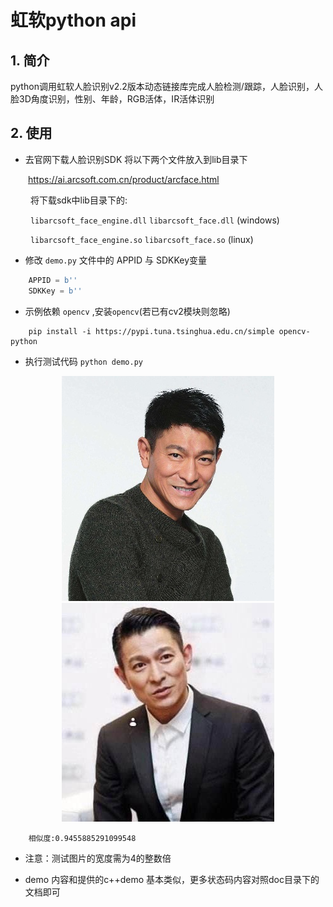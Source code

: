 # 虹软python api
## 1. 简介
python调用虹软人脸识别v2.2版本动态链接库完成人脸检测/跟踪，人脸识别，人脸3D角度识别，性别、年龄，RGB活体，IR活体识别

## 2. 使用
- 去官网下载人脸识别SDK 将以下两个文件放入到lib目录下

&ensp;&ensp;&ensp;&ensp;https://ai.arcsoft.com.cn/product/arcface.html

&ensp;&ensp;&ensp;&ensp; 将下载sdk中lib目录下的:

&ensp;&ensp;&ensp;&ensp; `libarcsoft_face_engine.dll` `libarcsoft_face.dll` (windows)

&ensp;&ensp;&ensp;&ensp; `libarcsoft_face_engine.so` `libarcsoft_face.so` (linux)


- 修改 `demo.py` 文件中的 APPID 与 SDKKey变量

```python
    APPID = b''
    SDKKey = b''
```

- 示例依赖 `opencv` ,安装`opencv`(若已有cv2模块则忽略)

```key
    pip install -i https://pypi.tuna.tsinghua.edu.cn/simple opencv-python
``` 

- 执行测试代码
`python demo.py`

<div align=center>
     <img src="./asserts/1.jpg"  />
     <img src="./asserts/2.jpg"  />
</div>

```key
    相似度:0.9455885291099548
```

- 注意：测试图片的宽度需为4的整数倍

- demo 内容和提供的c++demo 基本类似，更多状态码内容对照doc目录下的文档即可
